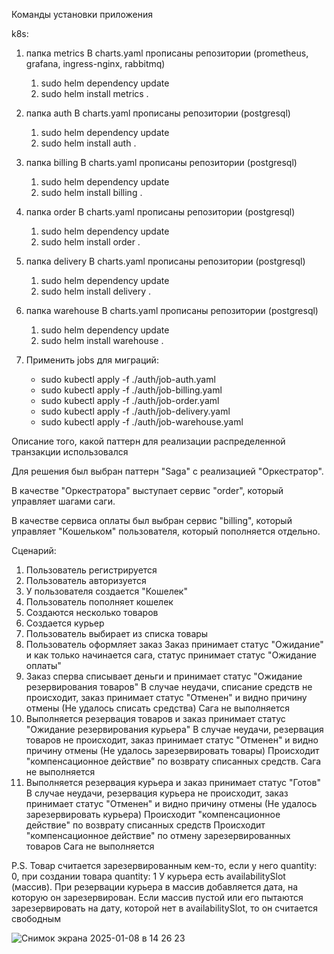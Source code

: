 Команды установки приложения

k8s:

1. папка metrics
   В charts.yaml прописаны репозитории (prometheus, grafana, ingress-nginx, rabbitmq)
   1) sudo helm dependency update
   2) sudo helm install metrics .

2. папка auth
   В charts.yaml прописаны репозитории (postgresql)
   1) sudo helm dependency update
   2) sudo helm install auth .

3. папка billing
   В charts.yaml прописаны репозитории (postgresql)
   1) sudo helm dependency update
   2) sudo helm install billing .

4. папка order
   В charts.yaml прописаны репозитории (postgresql)
   1) sudo helm dependency update
   2) sudo helm install order .
  
5. папка delivery
   В charts.yaml прописаны репозитории (postgresql)
   1) sudo helm dependency update
   2) sudo helm install delivery .
      
6. папка warehouse
   В charts.yaml прописаны репозитории (postgresql)
   1) sudo helm dependency update
   2) sudo helm install warehouse .

7. Применить jobs для миграций:
   - sudo kubectl apply -f ./auth/job-auth.yaml
   - sudo kubectl apply -f ./auth/job-billing.yaml
   - sudo kubectl apply -f ./auth/job-order.yaml
   - sudo kubectl apply -f ./auth/job-delivery.yaml
   - sudo kubectl apply -f ./auth/job-warehouse.yaml
  

Описание того, какой паттерн для реализации распределенной транзакции использовался

Для решения был выбран паттерн "Saga" с реализацией "Оркестратор".

В качестве "Оркестратора" выступает сервис "order", который управляет шагами саги.

В качестве сервиса оплаты был выбран сервис "billing", который управляет "Кошельком" пользователя, который пополняется отдельно.

Сценарий:
1. Пользователь регистрируется
2. Пользователь авторизуется
3. У пользователя создается "Кошелек"
4. Пользователь пополняет кошелек
5. Создаются несколько товаров
6. Создается курьер
7. Пользователь выбирает из списка товары
8. Пользователь оформляет заказ
   Заказ принимает статус "Ожидание" и как только начинается сага, статус принимает статус "Ожидание оплаты"
9. Заказ сперва списывает деньги и принимает статус "Ожидание резервирования товаров"
   В случае неудачи, списание средств не происходит, заказ принимает статус "Отменен" и видно причину отмены (Не удалось списать средства)
   Сага не выполняется
10. Выполняется резервация товаров и заказ принимает статус "Ожидание резервирования курьера"
   В случае неудачи, резервация товаров не происходит, заказ принимает статус "Отменен" и видно причину отмены (Не удалось зарезервировать товары)
   Происходит "компенсационное действие" по возврату списанных средств.
   Сага не выполняется
11. Выполняется резервация курьера и заказ принимает статус "Готов"
   В случае неудачи, резервация курьера не происходит, заказ принимает статус "Отменен" и видно причину отмены (Не удалось зарезервировать курьера)
   Происходит "компенсационное действие" по возврату списанных средств
   Происходит "компенсационное действие" по отмену зарезервированных товаров
   Сага не выполняется

P.S. Товар считается зарезервированным кем-то, если у него quantity: 0, при создании товара quantity: 1
     У курьера есть availabilitySlot (массив). При резервации курьера в массив добавляется дата, на которую он зарезервирован. Если массив пустой или его пытаются зарезервировать на дату, которой нет в availabilitySlot, то он считается свободным

![Снимок экрана 2025-01-08 в 14 26 23](https://github.com/user-attachments/assets/e78bf3ba-16de-4d99-9ed8-7c22b024ff52)



